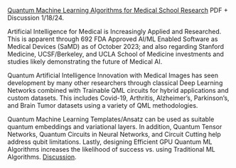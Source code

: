 [Quantum Machine Learning Algorithms for Medical School Research](https://www.chemicalqdevice.com/quantum-ml-algorithms-for-medical-school-research) PDF + Discussion 1/18/24.

Artificial Intelligence for Medical is Increasingly Applied and Researched. This is apparent through 692 FDA Approved AI/ML Enabled Software as Medical Devices (SaMD) as of October 2023; and also regarding Stanford Medicine, UCSF/Berkeley, and UCLA School of Medicine investments and studies likely demonstrating the future of Medical AI.

Quantum Artificial Intelligence Innovation with Medical Images has seen development by many other researchers through classical Deep Learning Networks combined with Trainable QML circuits for hybrid applications and custom datasets. This includes Covid-19, Arthritis, Alzheimer’s, Parkinson’s, and Brain Tumor datasets using a variety of QML methodologies.

Quantum Machine Learning Templates/Ansatz can be used as suitable quantum embeddings and variational layers. In addition, Quantum Tensor Networks, Quantum Circuits in Neural Networks, and Circuit Cutting help address qubit limitations. Lastly, designing Efficient GPU Quantum ML Algorithms increases the likelihood of success vs. using Traditional ML Algorithms. [Discussion](https://www.youtube.com/watch?v=GvPxGejr808).
